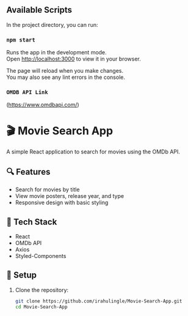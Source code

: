 
## Available Scripts

In the project directory, you can run:

### `npm start`

Runs the app in the development mode.\
Open [http://localhost:3000](http://localhost:3000) to view it in your browser.

The page will reload when you make changes.\
You may also see any lint errors in the console.

### `OMDB API Link`

(https://www.omdbapi.com/)

# 🎬 Movie Search App

A simple React application to search for movies using the OMDb API.

## 🔍 Features
- Search for movies by title
- View movie posters, release year, and type
- Responsive design with basic styling

## 🚀 Tech Stack
- React
- OMDb API
- Axios
- Styled-Components

## 🔧 Setup

1. Clone the repository:
   ```bash
   git clone https://github.com/irahulingle/Movie-Search-App.git
   cd Movie-Search-App

